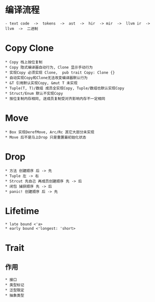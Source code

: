 # 编译流程
    - text code  ->  tokens  ->  ast  ->  hir  -> mir  ->  llvm ir  ->  llvm  ->  二进制

# Copy Clone
    * Copy 栈上按位复制
    * Copy 隐式编译器自动行为, Clone 显示手动行为
    * 实现Copy 必须实现 Clone,  pub trait Copy: Clone {}
    * 自动实现Copy和Clone无法改变编译器默认行为
    * &T 引用默认实现Copy, &mut T 未实现
    * Tuple(T, T)/数组 成员全实现Copy, Tuple/数组也默认实现Copy
    * Struct/Enum 默认不实现Copy
    * 按位复制内存相同, 逐成员复制受对齐影响内存不一定相同

# Move
    * Box 实现DerefMove, Arc/Rc 其它大部分未实现
    * Move 后不是马上Drop 只是重置最初始化状态

# Drop
    * 方法 创建顺序 后 -> 先
    * Tuple 左 -> 右
    * Strcut 先自己 再成员创建顺序 先 -> 后
    * 闭包 捕获顺序 先 -> 后
    * panic! 创建顺序 后 -> 先

# Lifetime
    * late bound <'a> 
    * early bound <'longest: 'short>

# Trait

## 作用
    * 接口
    * 类型标记
    * 泛型限定
    * 抽象类型